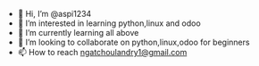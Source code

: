 - 👋 Hi, I’m @aspi1234
- 👀 I’m interested in learning python,linux and odoo
- 🌱 I’m currently learning all above 
- 💞️ I’m looking to collaborate on python,linux,odoo for beginners 
- 📫 How to reach ngatchoulandry1@gmail.com
<!---
aspi1234/aspi1234 is a ✨ special ✨ repository because its `README.md` (this file) appears on your GitHub profile.
You can click the Preview link to take a look at your changes.
--->
